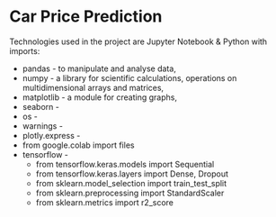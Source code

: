# Car Price Prediction
  
Technologies used in the project are Jupyter Notebook & Python with imports:
- pandas - to manipulate and analyse data,
- numpy - a library for scientific calculations, operations on multidimensional arrays and matrices,
- matplotlib - a module for creating graphs,
- seaborn -
- os -
- warnings -
- plotly.express -
- from google.colab import files
- tensorflow - 
    - from tensorflow.keras.models import Sequential
    - from tensorflow.keras.layers import Dense, Dropout
    - from sklearn.model_selection import train_test_split
    - from sklearn.preprocessing import StandardScaler
    - from sklearn.metrics import r2_score
  
